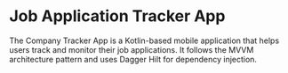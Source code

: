 # Job Application Tracker App

The Company Tracker App is a Kotlin-based mobile application that helps users track and monitor their job applications. It follows the MVVM architecture pattern and uses Dagger Hilt for dependency injection.



